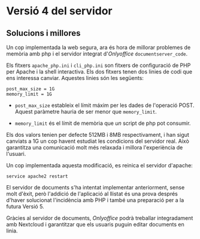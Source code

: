 # Versió 4 del servidor
## Solucions i millores

Un cop implementada la web segura, ara és hora de millorar problemes de memòria amb php
i el servidor integrat d'*Onlyoffice*  `documentserver_code`.

Els fitxers `apache_php.ini` i `cli_php.ini` son fitxers de configuració de PHP per Apache i
la shell interactiva. Els dos fitxers tenen dos linies de codi que ens interessa canviar. Aquestes linies són 
les següents:

```
post_max_size = 1G
memory_limit = 1G
```

- `post_max_size` estableix el límit máxim per les dades de l'operació POST. Aquest paràmetre hauria de ser menor
que `memory_limit`.

- `memory_limit` és el límit de memòria que *un* script de php pot consumir.

Els dos valors tenien per defecte 512MB i 8MB respectivament, i han sigut canviats a 1G un cop havent estudiat les condicions del servidor real. 
Això garantitza una comunicació molt més relaxada i millora l'experiència de l'usuari.

Un cop implementada aquesta modificació, es reinica el servidor d'apache:

```
service apache2 restart
```


El servidor de documents s'ha intentat implementar anteriorment, sense molt d'èxit, però l'addició de l'aplicació al llistat
és una prova després d'haver solucionat l'incidència amb PHP i també una preparació per a la futura Versió 5.

Gràcies al servidor de documents, *Onlyoffice* podrà treballar integradament amb Nextcloud i 
garantitzar que els usuaris puguin editar documents en linia.

